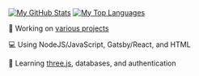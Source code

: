 [<img align="center" src="https://github-readme-stats.vercel.app/api?username=caburum&show_icons=true&icon_color=58A6FF&text_color=C9D1D9&bg_color=0D1117&border_color=30363D&border_radius=6px&hide_title=true" alt="My GitHub Stats" />](https://github.com/caburum)
[<img align="center" src="https://github-readme-stats.vercel.app/api/top-langs?username=caburum&text_color=C9D1D9&bg_color=0D1117&border_color=30363D&border_radius=6px&hide_title=true&layout=compact" alt="My Top Languages" />](https://github.com/caburum)

💬 Working on [various projects](https://github.com/caburum?tab=repositories)

💻 Using NodeJS/JavaScript, Gatsby/React, and HTML

🤔 Learning [three.js](https://github.com/mrdoob/three.js), databases, and authentication
